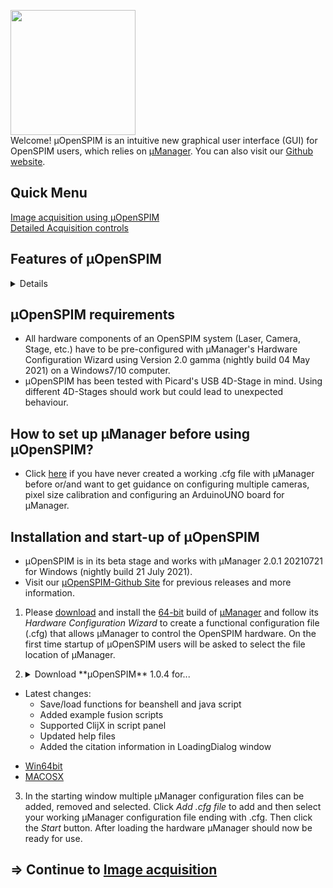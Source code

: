 <img src="https://openspim.org/images/%C2%B5OS_Logo.png" width="200"></a> </br>Welcome! µOpenSPIM is an intuitive new graphical user interface (GUI) for OpenSPIM users, which relies on [µManager](https://micro-manager.org). You can also visit our [Github website](https://github.com/openspim/micro-OpenSPIM).

## Quick Menu
[Image acquisition using µOpenSPIM](/micro-openspim_acquisition)</br>
[Detailed Acquisition controls](/micro-openspim_acquisition-controls)

## Features of µOpenSPIM
<details>
<p>
	
-   A complete overhaul of the GUI has been made including simple graphic visualizations and an improved control over Picrard’s 4D-stage
-   A user-friendly way of setting up multiview time lapse recordings with several positions and the option to acquire periodic and sporadic intervals with optional breaks during time-lapse recordings
-   A quick save function for nearly all acquisitions settings to save time in case an imaging session is interrupted or a similar session will take place at another time
-   Different saving formats (single plane tiff files, whole stacks or n5 format)
-   ArduinoUNO support
-   On-the-fly image processing
-   new drift-correction functionality
</p>
</details>

## µOpenSPIM requirements
-   All hardware components of an OpenSPIM system (Laser, Camera, Stage, etc.) have to be pre-configured with µManager's Hardware Configuration Wizard using Version 2.0 gamma (nightly build 04 May 2021) on a Windows7/10 computer.
-   µOpenSPIM has been tested with Picard's USB 4D-Stage in mind. Using different 4D-Stages should work but could lead to unexpected behaviour.

## How to set up µManager before using µOpenSPIM?
-   Click [here](/micro-openspim_micromanager-configuration) if you have never created a working .cfg file with µManager before or/and want to get guidance on configuring multiple cameras, pixel size calibration and configuring an ArduinoUNO board for µManager.

## Installation and start-up of µOpenSPIM
-   µOpenSPIM is in its beta stage and works with µManager 2.0.1 20210721 for Windows (nightly build 21 July 2021).
-   Visit our [µOpenSPIM-Github Site](https://github.com/openspim/micro-OpenSPIM) for previous releases and more information.
1.  Please [download](https://valelab4.ucsf.edu/~MM/builds/2.0/Mac/Micro-Manager-2.0.0.dmg) and install the [64-bit](https://valelab4.ucsf.edu/~MM/nightlyBuilds/2.0/Windows/MMSetup_64bit_2.0.1_20210721.exe) build of [µManager](https://micro-manager.org/) and follow its *Hardware Configuration Wizard* to create a functional configuration file (.cfg) that allows µManager to control the OpenSPIM hardware. On the first time startup of µOpenSPIM users will be asked to select the file location of µManager.

2.	<details><summary>Download **µOpenSPIM** 1.0.4 for...</summary>
<p>

-	Latest changes:
	-	Save/load functions for beanshell and java script
	-	Added example fusion scripts
	-	Supported ClijX in script panel
	-	Updated help files
	-	Added the citation information in LoadingDialog window
</p>
</details>

-	[Win64bit](https://github.com/openspim/micro-OpenSPIM/releases/download/v1.0.4/OpenSPIM_setup_1.0.4.exe)
-	[MACOSX](https://github.com/openspim/micro-OpenSPIM/releases/download/v1.0.4/OpenSPIM-1.0.4.dmg)


3.  In the starting window multiple µManager configuration files can be added, removed and selected. Click *Add .cfg file* to add and then select your working µManager configuration file ending with .cfg. Then click the *Start* button. After loading the hardware µManager should now be ready for use.

## => Continue to [Image acquisition](/micro-openspim_acquisition)
